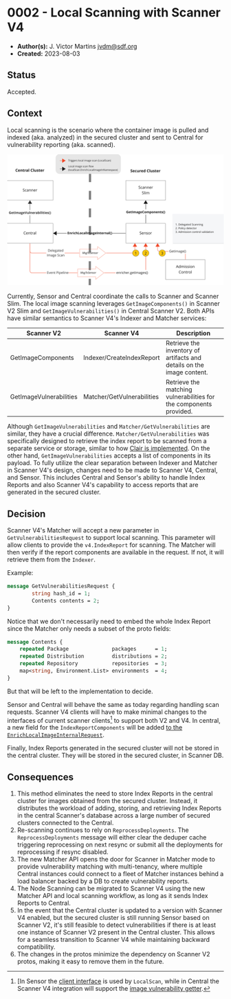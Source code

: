 # 0002 - Local Scanning with Scanner V4

- **Author(s):** J. Victor Martins <jvdm@sdf.org>
- **Created:** 2023-08-03

## Status

Accepted.

## Context

Local scanning is the scenario where the container image is pulled and indexed (aka. analyzed) in the secured cluster and sent to Central for vulnerability reporting (aka. scanned).

![Diagram of Central, Sensor and Scanners in both central and secured cluster, showing local scanning flows and related events and API calls.](images/local-scanning-diagram.svg)

Currently, Sensor and Central coordinate the calls to Scanner and Scanner Slim. The local image scanning leverages `GetImageComponents()` in Scanner V2 Slim and `GetImageVulnerabilities()` in Central Scanner V2. Both APIs have similar semantics to Scanner V4's Indexer and Matcher services:

| Scanner V2              | Scanner V4                 | Description                                                           |
|-------------------------|----------------------------|-----------------------------------------------------------------------|
| GetImageComponents      | Indexer/CreateIndexReport  | Retrieve the inventory of artifacts and details on the image content. |
| GetImageVulnerabilities | Matcher/GetVulnerabilities | Retrieve the matching vulnerabilities for the components provided.    |

Although `GetImageVulnerabilities` and `Matcher/GetVulnerabilities` are similar, they have a crucial difference. `Matcher/GetVulnerabilities` was specifically designed to retrieve the index report to be scanned from a separate service or storage, similar to how [Clair is implemented](https://github.com/quay/clair/blob/main/httptransport/matcher_v1.go#L116). On the other hand, `GetImageVulnerabilities` accepts a list of components in its payload. To fully utilize the clear separation between Indexer and Matcher in Scanner V4's design, changes need to be made to Scanner V4, Central, and Sensor. This includes Central and Sensor's ability to handle Index Reports and also Scanner V4's capability to access reports that are generated in the secured cluster.

## Decision

Scanner V4's Matcher will accept a new parameter in `GetVulnerabilitiesRequest` to support local scanning. This parameter will allow clients to provide the `v4.IndexReport` for scanning. The Matcher will then verify if the report components are available in the request. If not, it will retrieve them from the `Indexer`.

Example:

```proto
message GetVulnerabilitiesRequest {
        string hash_id = 1;
        Contents contents = 2;
}
```

Notice that we don't necessarily need to embed the whole Index Report since the Matcher only needs a subset of the proto fields:

```proto
message Contents {
    repeated Package              packages      = 1;
    repeated Distribution         distributions = 2;
    repeated Repository           repositories  = 3;
    map<string, Environment.List> environments  = 4;
}
```

But that will be left to the implementation to decide.

Sensor and Central will behave the same as today regarding handling scan requests. Scanner V4 clients will have to make minimal changes to the interfaces of current scanner clients[^1] to support both V2 and V4. In central, a new field for the `IndexReportComponents` will be added [to the `EnrichLocalImageInternalRequest`](https://github.com/stackrox/stackrox/blob/a21793de1842586499e4afb3de68b780753db7f0/proto/api/v1/image_service.proto#L62).

Finally, Index Reports generated in the secured cluster will not be stored in the central cluster. They will be stored in the secured cluster, in Scanner DB.

## Consequences

1. This method eliminates the need to store Index Reports in the central cluster for images obtained from the secured cluster. Instead, it distributes the workload of adding, storing, and retrieving Index Reports in the central Scanner's database across a large number of secured clusters connected to the Central.
2. Re-scanning continues to rely on `ReprocessDeployments`. The `ReprocessDeployments` message will either clear the deduper cache triggering reprocessing on next resync or submit all the deployments for reprocessing if resync disabled.
3. The new Matcher API opens the door for Scanner in Matcher mode to provide vulnerability matching with multi-tenancy, where multiple Central instances could connect to a fleet of Matcher instances behind a load balancer backed by a DB to create vulnerability reports.
4. The Node Scanning can be migrated to Scanner V4 using the new Matcher API and local scanning workflow, as long as it sends Index Reports to Central.
5. In the event that the Central cluster is updated to a version with Scanner V4 enabled, but the secured cluster is still running Sensor based on Scanner V2, it's still feasible to detect vulnerabilities if there is at least one instance of Scanner V2 present in the Central cluster. This allows for a seamless transition to Scanner V4 while maintaining backward compatibility.
7. The changes in the protos minimize the dependency on Scanner V2 protos, making it easy to remove them in the future.

[^1]: [In Sensor the [client interface](https://github.com/stackrox/stackrox/blob/a21793de1842586499e4afb3de68b780753db7f0/sensor/common/scannerclient/grpc_client.go#L24) is used by `LocalScan`, while in Central the Scanner V4 integration will support the [image vulnerability getter](https://github.com/stackrox/stackrox/blob/a21793de1842586499e4afb3de68b780753db7f0/pkg/scanners/types/types.go#L33).
